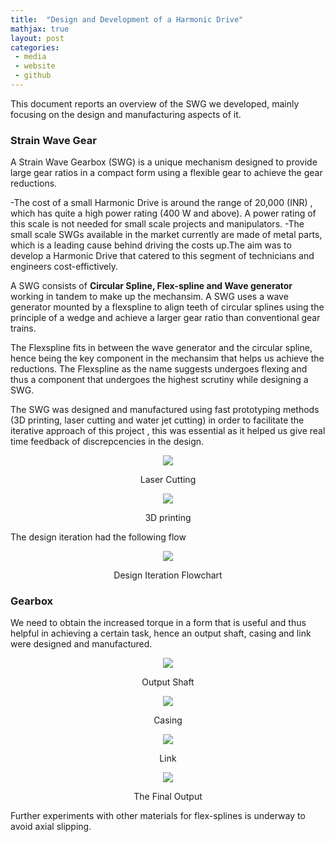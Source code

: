 ```yaml
---
title:  "Design and Development of a Harmonic Drive"
mathjax: true
layout: post
categories: 
 - media
 - website
 - github
---
```


This document reports an overview of the SWG we developed, mainly focusing on the design and manufacturing aspects of it.

### Strain Wave Gear

A Strain Wave Gearbox (SWG) is a unique mechanism designed to provide large gear ratios in a compact form using a flexible gear to achieve the gear reductions. 

-The cost of a small Harmonic Drive is around the range of 20,000 (INR) , which has quite a high power rating (400 W and above). A power rating of this scale is not needed for small scale projects and manipulators.
-The small scale SWGs available in the market currently are made of metal parts, which is a leading cause behind driving the costs up.The aim was to develop a Harmonic Drive that catered to this segment of technicians and engineers cost-effictively.

A SWG consists of **Circular Spline, Flex-spline and Wave generator** working in tandem to make up the mechansim.
A SWG uses a wave generator mounted by a flexspline to align teeth of circular splines using the principle of a wedge and achieve a larger gear ratio than conventional gear trains. 

The Flexspline fits in between the wave generator and the circular spline, hence being the key component in the mechansim that helps us achieve the reductions. 
The Flexspline as the name suggests undergoes flexing and thus a component that undergoes the highest scrutiny while designing a SWG. 

The SWG was designed and manufactured using fast prototyping methods (3D printing, laser cutting and water jet cutting) in order to facilitate the iterative approach of this project , this was essential as it helped us give real time feedback of discrepcencies in the design.


<p align="center">
  <img src="https://user-images.githubusercontent.com/89920387/211235098-88df8d28-9b08-4907-a2e3-657fd2336c1c.png" />
</p>

<p align="center">
 Laser Cutting
</p>



<p align="center">
  <img src="https://user-images.githubusercontent.com/89920387/211235177-ae8dca5c-2c94-4c33-aa73-5250e7690aaf.png" />
</p>

<p align="center">
 3D printing
</p>




 The design iteration had the following flow 
 
 <p align="center">
  <img src="https://user-images.githubusercontent.com/89920387/211234804-63677c22-2c9b-41e5-89f8-416dd218ce1f.png" />
</p>

<p align="center">
Design Iteration Flowchart
</p>

 
 ### Gearbox
 
We need to obtain the increased torque in a form that is useful and thus helpful in achieving a certain task, hence an output shaft, casing and link were designed and manufactured.

 <p align="center">                                                                                                             
  <img src="https://user-images.githubusercontent.com/89920387/211239107-05581806-6ac4-436d-998a-3020b85fcdf5.png" />
</p>

<p align="center">
 Output Shaft
</p>

 <p align="center">
  <img src="https://user-images.githubusercontent.com/89920387/211239367-cef84420-dc33-4cd3-b325-c4c1f78d43c6.png" />
</p>

<p align="center">
 Casing
</p>

<p align="center">
  <img src="https://user-images.githubusercontent.com/89920387/211239468-ff1f0887-7eab-4442-adb4-bd63555151fe.png" />
</p>

<p align="center">
 Link
</p>


<p align="center">
  <img src="https://user-images.githubusercontent.com/89920387/211242312-1a37467c-39ce-4dba-af9a-677daed50e2a.png" />
</p>

<p align="center">
 The Final Output 
</p>




Further experiments with other materials for flex-splines is underway to avoid axial slipping.




 
 
 






